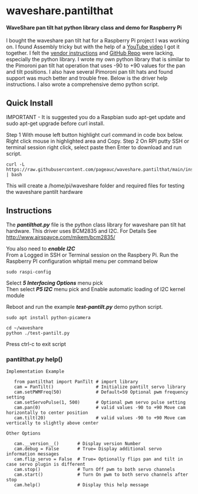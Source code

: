 # waveshare.pantilthat
#### WaveShare pan tilt hat python library class and demo for Raspberry Pi

I bought the waveshare pan tilt hat for a Raspberry Pi project I was working on.
I found Assembly tricky but with the help of a [YouTube video](https://www.youtube.com/watch?v=4A7tJ0QH4L4) I got it together.
I felt the [vendor instructions]( https://www.waveshare.com/pan-tilt-hat.htm) and 
[GitHub Repo](https://github.com/waveshare/Pan-Tilt-HAT) were lacking, especially the python library.
I wrote my own python library that is similar to the Pimoroni pan tilt hat operation that uses -90 to +90 values for the pan and tilt
positions. I also have several Pimoroni pan tilt hats and found support was much better and trouble free. 
Below is the driver help instructions. I also wrote a comprehensive demo python script.

## Quick Install

IMPORTANT - It is suggested you do a Raspbian sudo apt-get update and sudo apt-get upgrade before curl install.

Step 1 With mouse left button highlight curl command in code box below. Right click mouse in highlighted area and Copy.
Step 2 On RPI putty SSH or terminal session right click, select paste then Enter to download and run script.

    curl -L https://raw.githubusercontent.com/pageauc/waveshare.pantilthat/main/install.sh | bash

This will create a /home/pi/waveshare folder and required files for testing the waveshare pantilt hardware
  
 
## Instructions
 
The ***pantilthat.py*** file is the python class library for waveshare pan tilt hat hardware.
This driver uses BCM2835 and I2C. For Details See http://www.airspayce.com/mikem/bcm2835/

You also need to ***enable I2C***    
From a Logged in SSH or Terminal session on the Raspbery Pi. Run the
Raspberry PI configuration whiptail menu per command below

    sudo raspi-config
    
Select ***5 Interfacing Options*** menu pick         
Then select ***P5 I2C*** menu pick and Enable automatic loading of I2C kernel module
 
Reboot and run the example ***test-pantilt.py*** demo python script.

    sudo apt install python-picamera
    
    cd ~/waveshare
    python ./test-pantilt.py

Press ctrl-c to exit script

### pantilthat.py help() 
```
Implementation Example

   from pantilthat import PanTilt # import library
   cam = PanTilt()                # Initialize pantilt servo library
   cam.setPWMFreq(50)             # Default=50 Optional pwm frequency setting
   cam.setServoPulse(1, 500)      # Optional pwm servo pulse setting
   cam.pan(0)                     # valid values -90 to +90 Move cam horizontally to center position
   cam.tilt(20)                   # valid values -90 to +90 Move cam vertically to slightly above center

Other Options

   cam.__version__()       # Display version Number
   cam.debug = False       # True= Display additional servo information messages
   cam.flip_servo = False  # True= Optionally flips pan and tilt in case servo plugin is different
   cam.stop()              # Turn Off pwm to both servo channels
   cam.start()             # Turn On pwm to both servo channels after stop
   cam.help()              # Display this help message

```
